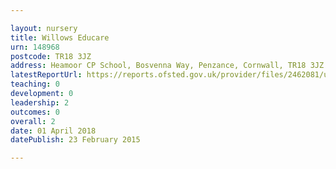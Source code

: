 ```yaml
---

layout: nursery
title: Willows Educare
urn: 148968
postcode: TR18 3JZ
address: Heamoor CP School, Bosvenna Way, Penzance, Cornwall, TR18 3JZ
latestReportUrl: https://reports.ofsted.gov.uk/provider/files/2462081/urn/148968.pdf
teaching: 0
development: 0
leadership: 2
outcomes: 0
overall: 2
date: 01 April 2018 
datePublish: 23 February 2015

---
```

